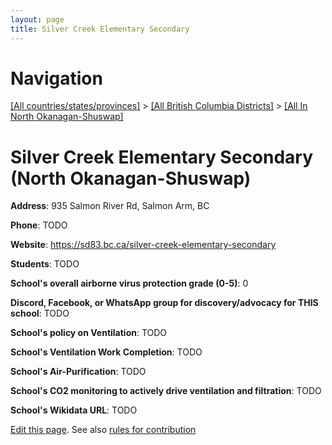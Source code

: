 ```yaml
---
layout: page
title: Silver Creek Elementary Secondary
---
```

# Navigation

[[All countries/states/provinces]](../../..) > [[All British Columbia Districts]](../..) > [[All In North Okanagan-Shuswap]](..)

# Silver Creek Elementary Secondary (North Okanagan-Shuswap)

**Address**: 935 Salmon River Rd, Salmon Arm, BC

**Phone**: TODO

**Website**: <https://sd83.bc.ca/silver-creek-elementary-secondary>

**Students**: TODO

**School's overall airborne virus protection grade (0-5)**: 0

**Discord, Facebook, or WhatsApp group for discovery/advocacy for THIS school**: TODO

**School's policy on Ventilation**: TODO

**School's Ventilation Work Completion**: TODO

**School's Air-Purification**: TODO

**School's CO2 monitoring to actively drive ventilation and filtration**: TODO

**School's Wikidata URL**: TODO


[Edit this page](https://github.com/ventilate-schools/BC/edit/main/./North_Okanagan-Shuswap/Silver_Creek_Elementary_Secondary.md). See also [rules for contribution](../../../contribution-rules/)
